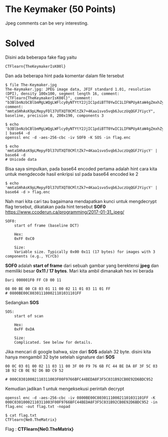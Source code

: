 # The Keymaker (50 Points)
Jpeg comments can be very interesting.
# Solved
Disini ada beberapa fake flag yaitu
```
CTFlearn{TheKeymakerIsK00l}
```
Dan ada beberapa hint pada komentar dalam file tersebut
```
$ file The-Keymaker.jpg
The-Keymaker.jpg: JPEG image data, JFIF standard 1.01, resolution (DPI), density 100x100, segment length 16, comment: "CTFlearn{TheKeymakerIsK00l}", comment: "b3BlbnNzbCBlbmMgLWQgLWFlcy0yNTYtY2JjIC1pdiBTT0YwIC1LIFNPUyAtaW4gZmxhZy5lbmMg", comment: "mmtaSHhAsK9pLMepyFDl37UTXQT0CMltZk7+4Kaa1svo5vqb6JuczUqQGFJYiycY", baseline, precision 8, 200x190, components 3

$ echo 'b3BlbnNzbCBlbmMgLWQgLWFlcy0yNTYtY2JjIC1pdiBTT0YwIC1LIFNPUyAtaW4gZmxhZy5lbmMg' | base64 -d
openssl enc -d -aes-256-cbc -iv SOF0 -K SOS -in flag.enc

$ echo 'mmtaSHhAsK9pLMepyFDl37UTXQT0CMltZk7+4Kaa1svo5vqb6JuczUqQGFJYiycY' | base64 -d
# Unicode data
```
Bisa saya simpulkan, pada base64 encoded pertama adalah hint cara kita untuk mengdecode hasil enkripsi ssl pada base64 encoded ke 2
```
$ echo 'mmtaSHhAsK9pLMepyFDl37UTXQT0CMltZk7+4Kaa1svo5vqb6JuczUqQGFJYiycY' | base64 -d > flag.enc
```
Nah mari kita cari tau bagaimana mendapatkan kunci untuk mengdecrypt flag tersebut, dikatakan pada hint tersebut <b>SOF0</b> https://www.ccoderun.ca/programming/2017-01-31_jpeg/
```
SOF0:
    start of frame (baseline DCT)

    Hex:
    0xFF 0xC0

    Size:
    Variable size. Typically 0x00 0x11 (17 bytes) for images with 3 components (e.g., YCrCb)
```
<b>SOF0</b> adalah <b>start of frame</b> dari sebuah gambar yang berektensi <b>jpeg</b> dan memiliki besar <b>0x11 / 17 bytes</b>. Mari kita ambil dimanakah hex ini berada
```
Dari 000001F0 FF C0 00 11

08 00 BE 00 C8 03 01 11 00 02 11 01 03 11 01 FF
# 0800BE00C803011100021101031101FF
```
Sedangkan <b>SOS</b>
```
SOS:
    start of scan

    Hex:
    0xFF 0xDA

    Size:
    Complicated. See below for details.
```
Jika mencari di google bahwa, size dari <b>SOS</b> adalah 32 byte. disini kita hanya mengambil 32 byte setelah signature dari <b>SOS</b>
```
00 0C 03 01 00 02 11 03 11 00 3F 00 F9 76 6B FC 44 BE DA 8F 3F 5C 03 1B 92 CB 0E 92 D6 BD C9 52

# 000C03010002110311003F00F9766BFC44BEDA8F3F5C031B92CB0E92D6BDC952
```
Kemudian jadikan 1 untuk mengeksekusi perintah decrypt
```
openssl enc -d -aes-256-cbc -iv 0800BE00C803011100021101031101FF -K 000C03010002110311003F00F9766BFC44BEDA8F3F5C031B92CB0E92D6BDC952 -in flag.enc -out flag.txt -nopad
```
```
$ cat flag.txt
CTFlearn{Ne0.TheMatrix}
```
Flag : <b>CTFlearn{Ne0.TheMatrix}</b>